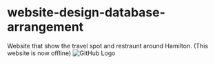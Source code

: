 # website-design-database-arrangement
Website that show the travel spot and restraunt around Hamilton.
(This website is now offline)
![GitHub Logo](/images/screenshot.png)
